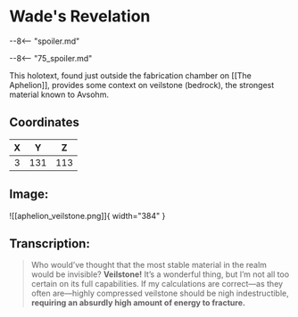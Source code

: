 # Wade's Revelation

--8<-- "spoiler.md"

--8<-- "75_spoiler.md"

This holotext, found just outside the fabrication chamber on [[The Aphelion]], provides some context on veilstone (bedrock), the strongest material known to Avsohm.

## Coordinates
| **X** | **Y** | **Z** |
| :---: | :---: | :---: |
| 3 |  131  | 113 |

## Image:

![[aphelion_veilstone.png]]{ width="384" }

## Transcription:
> Who would’ve thought that the most stable material in the realm would be invisible? **Veilstone!** It’s a wonderful thing, but I’m not all too certain on its full capabilities. If my calculations are correct—as they often are—highly compressed veilstone should be nigh indestructible, **requiring an absurdly high amount of energy to fracture.**
